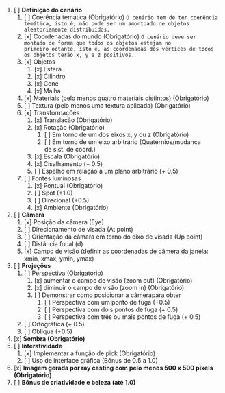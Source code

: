 1. [ ] **Definição do cenário**
    1. [ ] Coerência temática (Obrigatório)
	    `O cenário tem de ter coerência temática, isto é, não pode ser um amontoado de objetos aleatoriamente distribuídos.`
	2. [x] Coordenadas do mundo (Obrigatório)
		`O cenário deve ser montado de forma que todos os objetos estejam no primeiro octante, isto é, as coordenadas dos vértices de todos os objetos terão x, y e z positivos.`
	3. [x] Objetos
		1. [x] Esfera
		2. [x] Cilindro
		3. [x] Cone
		4. [x] Malha
	4. [x] Materiais (pelo menos quatro materiais distintos) (Obrigatório)
	5. [ ] Textura (pelo menos uma textura aplicada) (Obrigatório)
	6. [x] Transformações
		1. [x] Translação (Obrigatório)
		2. [x] Rotação (Obrigatório)
			1. [ ] Em torno de um dos eixos x, y ou z (Obrigatório)
			2. [ ] Em torno de um eixo arbitrário (Quatérnios/mudança de sist. de coord.)
		3. [x] Escala (Obrigatório)
		4. [x] Cisalhamento (+ 0.5)
		5. [ ] Espelho em relação a um plano arbitrário (+ 0.5)
	7. [ ] Fontes luminosas
		1. [x] Pontual (Obrigatório)
		2. [ ] Spot (+1.0)
		3. [ ] Direcional (+0.5)
		4. [x] Ambiente (Obrigatório)
2. [ ] **Câmera**
	1. [x] Posição da câmera (Eye)
	2. [ ] Direcionamento de visada (At point)
	3. [ ] Orientação da câmara em torno do eixo de visada (Up point)
	4. [ ] Distância focal (d)
	5. [x] Campo de visão (definir as coordenadas de câmera da janela: xmin, xmax, ymin, ymax)   
3. [ ] **Projeções**
	1. [ ] Perspectiva (Obrigatório)  
		1. [x] aumentar o campo de visão (zoom out) (Obrigatório)
		2. [x] diminuir o campo de visão (zoom in) (Obrigatório)
		3. [ ] Demonstrar como posicionar a câmerapara obter
			1. [ ] Perspectiva com um ponto de fuga (+0.5)
			2. [ ] Perspectiva com dois pontos de fuga (+ 0.5)
			3. [ ] Perspectiva com três ou mais pontos de fuga (+ 0.5)
	2. [ ] Ortográfica (+ 0.5)
	3. [ ] Obliqua (+0.5)
4. [x] **Sombra (Obrigatório)**
5. [ ] **Interatividade**
	1. [x] Implementar a função de pick (Obrigatório)
	2. [ ] Uso de interface gráfica (Bônus de 0.5 a 1.0)
6. [x] **Imagem gerada por ray casting com pelo menos 500 x 500 pixels (Obrigatório)**
7. [ ] **Bônus de criatividade e beleza (até 1.0)**
